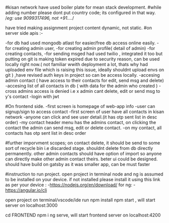 #kisan network
have used boiler plate for mean stack development.
#while adding number please dont put country code; its configured in that way.
/*eg: use 9099317496, not +91....*/

have tried making assignment project content dynamic, not static.
#on server side
apis :-

-for db had used mongodb atlast for easier/free db access online easily.
-for creating admin user,
-for creating admin profile( detail of admin)
-for creating contacts,
-for sending msged had used twilio , integrated it too but putting on git is making token expired due to security reason, can be used locally right now.( not familiar wwith deployment a lot, thats why had uploaded env file which is raising this issue, ideally shouldnt upload envs on git )
,have revised auth keys in project so can be access locally.
-accesing admin contact ( have access to their contacts for edit, send msg and delete)
-accesing list of all contacts in db ( with data for the admin who created )
-cross admins access is denied i.e x admin cant delete, edit or send msg to y's contact
-login with jwt


#On frontend side.
-first screen is homepage of web-app info
-user can signup/sign to access contact
-first screen of user have all contacts in kisan network
-anyone can click and see user detail.(it has otp sent list in desc order)
-my contact header menu has the admins contact, on clicking the contact  the admin can send msg, edit or delete contact.
-on my contact, all contacts has otp sent list in desc order


#further imporvment scopes;
on contact delete, it should be send to some sort of recycle bin  i.e discarded stage. shouldnt delete from db directly permanently.
other admin contacts should have option of import so anyone can directly make other admin contact theirs.
beter ui could be designed.
should have build on gatsby as it was smaller app, can be must faster



#instruction to run project.
open project in terminal 
node and ng is assumed to be installed on your device.
if not installed please install it using this link as per your device : -https://nodejs.org/en/download/
for ng: - https://angular.io/cli

open project on terminal/vscode/ide
run npm install
npm start , will start server on localhost:3000

cd FRONTEND
npm i
ng serve, will start frontend server on localhost:4200
